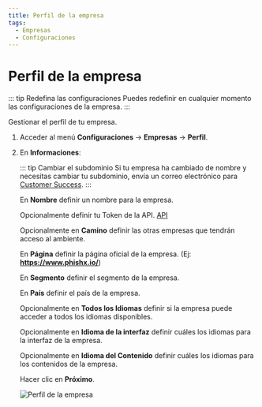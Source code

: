```yaml
---
title: Perfil de la empresa
tags:
  - Empresas
  - Configuraciones
---
```


# Perfil de la empresa

::: tip Redefina las configuraciones
Puedes redefinir en cualquier momento las configuraciones de la empresa.
:::

Gestionar el perfil de tu empresa.

1. Acceder al menú **Configuraciones** -> **Empresas** -> **Perfil**.

2. En **Informaciones**:

   ::: tip Cambiar el subdominio
   Si tu empresa ha cambiado de nombre y necesitas cambiar tu subdominio, envía un correo electrónico para [Customer Success](mailto:cs@phishx.io).
   :::

   En **Nombre** definir un nombre para la empresa.

   Opcionalmente definir tu Token de la API. [API](api)

   Opcionalmente en **Camino** definir las otras empresas que tendrán acceso al ambiente.

   En **Página** definir la página oficial de la empresa. (Ej: **https://www.phishx.io/**)

   En **Segmento** definir el segmento de la empresa.

   En **País** definir el país de la empresa.

   Opcionalmente en **Todos los Idiomas** definir si la empresa puede acceder a todos los idiomas disponibles.

   Opcionalmente en **Idioma de la interfaz** definir cuáles los idiomas para la interfaz de la empresa.

   Opcionalmente en **Idioma del Contenido** definir cuáles los idiomas para los contenidos de la empresa.

   Hacer clic en **Próximo**.

   ![Perfil de la empresa](https://cdn.phishx.io/phishx-docs/images/phishx_settings_companies_profile_menu_01.webp)
